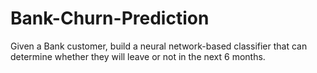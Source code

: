 # Bank-Churn-Prediction
Given a Bank customer, build a neural network-based classifier that can determine whether they will leave or not in the next 6 months.
